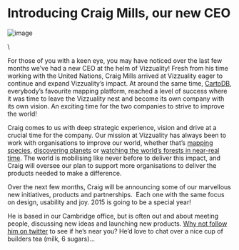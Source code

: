 <!--
slug: introducing-craig-mills-our-new-ceo
date: Tue Feb 17 2015 12:54:00 GMT+0000 (GMT)
tags: 
title: Introducing Craig Mills, our new CEO
id: 111273391366
link: http://blog.vizzuality.com/post/111273391366/introducing-craig-mills-our-new-ceo
raw: {"blog_name":"vizzuality","id":111273391366,"post_url":"http://blog.vizzuality.com/post/111273391366/introducing-craig-mills-our-new-ceo","slug":"introducing-craig-mills-our-new-ceo","type":"text","date":"2015-02-17 12:54:00 GMT","timestamp":1424177640,"state":"published","format":"html","reblog_key":"oOFhRn49","tags":[],"short_url":"http://tmblr.co/ZQVgQy1deQJK6","highlighted":[],"note_count":0,"title":"Introducing Craig Mills, our new CEO","body":"<figure><img src=\"https://31.media.tumblr.com/0a78c1e2c987a450737c9b31a3e04b87/tumblr_inline_njx23zeqCY1tn8nre.jpg\" alt=\"image\"/></figure><p><br/></p><p>For those of you with a keen eye, you may have noticed over the last few months we’ve had a new CEO at the helm of Vizzuality! Fresh from his time working with the United Nations, Craig Mills arrived at Vizzuality eager to continue and expand Vizzuality’s impact. At around the same time, <a href=\"http://cartodb.com\">CartoDB</a>, everybody’s favourite mapping platform, reached a level of success where it was time to leave the Vizzuality nest and become its own company with its own vision. An exciting time for the two companies to strive to improve the world!</p><p>Craig comes to us with deep strategic experience, vision and drive at a crucial time for the company. Our mission at Vizzuality has always been to work with organisations to improve our world, whether that’s <a href=\"http://www.vizzuality.com/projects/rlat\">mapping species</a>, <a href=\"http://www.vizzuality.com/projects/planethunters\">discovering planets</a> or <a href=\"http://www.globalforestwatch.org/\">watching the world’s forests in near-real time</a>. The world is mobilising like never before to deliver this impact, and Craig will oversee our plan to support more organisations to deliver the products needed to make a difference.  </p><p>Over the next few months, Craig will be announcing some of our marvellous new initiatives, products and partnerships.  Each one with the same focus on design, usability and joy. 2015 is going to be a special year!</p><p>He is based in our Cambridge office, but is often out and about meeting people, discussing new ideas and launching new products. <a href=\"https://twitter.com/craigmmills\">Why not follow him on twitter</a> to see if he’s near you? He’d love to chat over a nice cup of builders tea (milk, 6 sugars)&hellip;</p>","reblog":{"tree_html":"","comment":"<figure><img src=\"https://31.media.tumblr.com/0a78c1e2c987a450737c9b31a3e04b87/tumblr_inline_njx23zeqCY1tn8nre.jpg\" alt=\"image\"></figure><p><br></p><p>For those of you with a keen eye, you may have noticed over the last few months we&rsquo;ve had a new CEO at the helm of Vizzuality! Fresh from his time working with the United Nations, Craig Mills arrived at Vizzuality eager to continue and expand Vizzuality&rsquo;s impact. At around the same time, <a href=\"http://cartodb.com\">CartoDB</a>, everybody&rsquo;s favourite mapping platform, reached a level of success where it was time to leave the Vizzuality nest and become its own company with its own vision. An exciting time for the two companies to strive to improve the world!</p><p>Craig comes to us with deep strategic experience, vision and drive at a crucial time for the company. Our mission at Vizzuality has always been to work with organisations to improve our world, whether that&rsquo;s <a href=\"http://www.vizzuality.com/projects/rlat\">mapping species</a>, <a href=\"http://www.vizzuality.com/projects/planethunters\">discovering planets</a> or <a href=\"http://www.globalforestwatch.org/\">watching the world&rsquo;s forests in near-real time</a>. The world is mobilising like never before to deliver this impact, and Craig will oversee our plan to support more organisations to deliver the products needed to make a difference. &nbsp;</p><p>Over the next few months, Craig will be announcing some of our marvellous new initiatives, products and partnerships. &nbsp;Each one with the same focus on design, usability and joy. 2015 is going to be a special year!</p><p>He is based in our Cambridge office, but is often out and about meeting people, discussing new ideas and launching new products. <a href=\"https://twitter.com/craigmmills\">Why not follow him on twitter</a> to see if he&rsquo;s near you? He&rsquo;d love to chat over a nice cup of builders tea (milk, 6 sugars)&hellip;</p>"},"trail":[{"blog":{"name":"vizzuality","theme":{"avatar_shape":"square","background_color":"#FAFAFA","body_font":"Helvetica Neue","header_bounds":"","header_image":"http://assets.tumblr.com/images/default_header/optica_pattern_09.png?_v=abe6f565397f54e880c2b76e6fc2022e","header_image_focused":"http://assets.tumblr.com/images/default_header/optica_pattern_09_focused_v3.png?_v=abe6f565397f54e880c2b76e6fc2022e","header_image_scaled":"http://assets.tumblr.com/images/default_header/optica_pattern_09_focused_v3.png?_v=abe6f565397f54e880c2b76e6fc2022e","header_stretch":true,"link_color":"#529ECC","show_avatar":true,"show_description":true,"show_header_image":true,"show_title":true,"title_color":"#444444","title_font":"Gibson","title_font_weight":"bold"}},"post":{"id":"111273391366"},"content":"<figure><img src=\"https://31.media.tumblr.com/0a78c1e2c987a450737c9b31a3e04b87/tumblr_inline_njx23zeqCY1tn8nre.jpg\" alt=\"image\"></figure><p><br></p><p>For those of you with a keen eye, you may have noticed over the last few months we’ve had a new CEO at the helm of Vizzuality! Fresh from his time working with the United Nations, Craig Mills arrived at Vizzuality eager to continue and expand Vizzuality’s impact. At around the same time, <a href=\"http://cartodb.com\">CartoDB</a>, everybody’s favourite mapping platform, reached a level of success where it was time to leave the Vizzuality nest and become its own company with its own vision. An exciting time for the two companies to strive to improve the world!</p><p>Craig comes to us with deep strategic experience, vision and drive at a crucial time for the company. Our mission at Vizzuality has always been to work with organisations to improve our world, whether that’s <a href=\"http://www.vizzuality.com/projects/rlat\">mapping species</a>, <a href=\"http://www.vizzuality.com/projects/planethunters\">discovering planets</a> or <a href=\"http://www.globalforestwatch.org/\">watching the world’s forests in near-real time</a>. The world is mobilising like never before to deliver this impact, and Craig will oversee our plan to support more organisations to deliver the products needed to make a difference.  </p><p>Over the next few months, Craig will be announcing some of our marvellous new initiatives, products and partnerships.  Each one with the same focus on design, usability and joy. 2015 is going to be a special year!</p><p>He is based in our Cambridge office, but is often out and about meeting people, discussing new ideas and launching new products. <a href=\"https://twitter.com/craigmmills\">Why not follow him on twitter</a> to see if he’s near you? He’d love to chat over a nice cup of builders tea (milk, 6 sugars)…</p>","content_raw":"<figure><img src=\"https://31.media.tumblr.com/0a78c1e2c987a450737c9b31a3e04b87/tumblr_inline_njx23zeqCY1tn8nre.jpg\" alt=\"image\"></figure><p><br></p><p>For those of you with a keen eye, you may have noticed over the last few months we&rsquo;ve had a new CEO at the helm of Vizzuality! Fresh from his time working with the United Nations, Craig Mills arrived at Vizzuality eager to continue and expand Vizzuality&rsquo;s impact. At around the same time, <a href=\"cartodb.com\">CartoDB</a>, everybody&rsquo;s favourite mapping platform, reached a level of success where it was time to leave the Vizzuality nest and become its own company with its own vision. An exciting time for the two companies to strive to improve the world!</p><p>Craig comes to us with deep strategic experience, vision and drive at a crucial time for the company. Our mission at Vizzuality has always been to work with organisations to improve our world, whether that&rsquo;s <a href=\"http://www.vizzuality.com/projects/rlat\">mapping species</a>, <a href=\"http://www.vizzuality.com/projects/planethunters\">discovering planets</a> or <a href=\"http://www.globalforestwatch.org/\">watching the world&rsquo;s forests in near-real time</a>. The world is mobilising like never before to deliver this impact, and Craig will oversee our plan to support more organisations to deliver the products needed to make a difference. &nbsp;</p><p>Over the next few months, Craig will be announcing some of our marvellous new initiatives, products and partnerships. &nbsp;Each one with the same focus on design, usability and joy. 2015 is going to be a special year!</p><p>He is based in our Cambridge office, but is often out and about meeting people, discussing new ideas and launching new products. <a href=\"https://twitter.com/craigmmills\">Why not follow him on twitter</a> to see if he&rsquo;s near you? He&rsquo;d love to chat over a nice cup of builders tea (milk, 6 sugars)...</p>","is_current_item":true,"is_root_item":true}]}
publish: 2015-02-017
-->


Introducing Craig Mills, our new CEO
====================================

![image](https://31.media.tumblr.com/0a78c1e2c987a450737c9b31a3e04b87/tumblr_inline_njx23zeqCY1tn8nre.jpg)

\

For those of you with a keen eye, you may have noticed over the last few
months we’ve had a new CEO at the helm of Vizzuality! Fresh from his
time working with the United Nations, Craig Mills arrived at Vizzuality
eager to continue and expand Vizzuality’s impact. At around the same
time, [CartoDB](http://cartodb.com), everybody’s favourite mapping
platform, reached a level of success where it was time to leave the
Vizzuality nest and become its own company with its own vision. An
exciting time for the two companies to strive to improve the world!

Craig comes to us with deep strategic experience, vision and drive at a
crucial time for the company. Our mission at Vizzuality has always been
to work with organisations to improve our world, whether that’s [mapping
species](http://www.vizzuality.com/projects/rlat), [discovering
planets](http://www.vizzuality.com/projects/planethunters) or [watching
the world’s forests in near-real
time](http://www.globalforestwatch.org/). The world is mobilising like
never before to deliver this impact, and Craig will oversee our plan to
support more organisations to deliver the products needed to make a
difference.  

Over the next few months, Craig will be announcing some of our
marvellous new initiatives, products and partnerships.  Each one with
the same focus on design, usability and joy. 2015 is going to be a
special year!

He is based in our Cambridge office, but is often out and about meeting
people, discussing new ideas and launching new products. [Why not follow
him on twitter](https://twitter.com/craigmmills) to see if he’s near
you? He’d love to chat over a nice cup of builders tea (milk, 6 sugars)…

